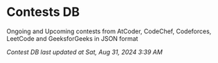 # Contests DB

Ongoing and Upcoming contests from AtCoder, CodeChef, Codeforces, LeetCode and GeeksforGeeks in JSON format

*Contest DB last updated at Sat, Aug 31, 2024 3:39 AM*  
